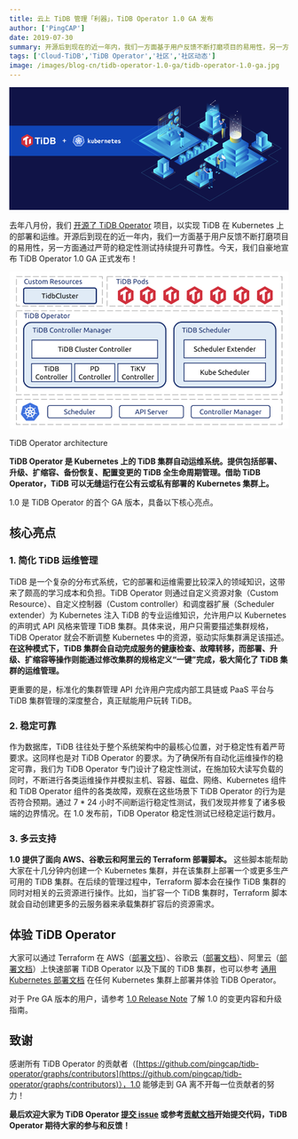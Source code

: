 ```yaml
---
title: 云上 TiDB 管理「利器」，TiDB Operator 1.0 GA 发布
author: ['PingCAP']
date: 2019-07-30
summary: 开源后到现在的近一年内，我们一方面基于用户反馈不断打磨项目的易用性，另一方面通过严苛的稳定性测试持续提升可靠性。今天，我们自豪地宣布 TiDB Operator 1.0 GA 正式发布！
tags: ['Cloud-TiDB','TiDB Operator','社区','社区动态']
image: /images/blog-cn/tidb-operator-1.0-ga/tidb-operator-1.0-ga.jpg
---
```


![头图](media/tidb-operator-1.0-ga/1.png)

去年八月份，我们 [开源了 TiDB Operator](https://pingcap.com/blog-cn/tidb-operator-introduction/) 项目，以实现 TiDB 在 Kubernetes 上的部署和运维。开源后到现在的近一年内，我们一方面基于用户反馈不断打磨项目的易用性，另一方面通过严苛的稳定性测试持续提升可靠性。今天，我们自豪地宣布 TiDB Operator 1.0 GA 正式发布！

![TiDB Operator architecture](media/tidb-operator-1.0-ga/2.png)

<div class="caption-center">TiDB Operator architecture</div>


**TiDB Operator 是 Kubernetes 上的 TiDB 集群自动运维系统。提供包括部署、升级、扩缩容、备份恢复、配置变更的 TiDB 全生命周期管理。借助 TiDB Operator，TiDB 可以无缝运行在公有云或私有部署的 Kubernetes 集群上。**

1.0 是 TiDB Operator 的首个 GA 版本，具备以下核心亮点。

## 核心亮点

### 1. 简化 TiDB 运维管理

TiDB 是一个复杂的分布式系统，它的部署和运维需要比较深入的领域知识，这带来了颇高的学习成本和负担。TiDB Operator 则通过自定义资源对象（Custom Resource）、自定义控制器（Custom controller）和调度器扩展（Scheduler extender）为 Kubernetes 注入 TiDB 的专业运维知识，允许用户以 Kubernetes 的声明式 API 风格来管理 TiDB 集群。具体来说，用户只需要描述集群规格，TiDB Operator 就会不断调整 Kubernetes 中的资源，驱动实际集群满足该描述。**在这种模式下，TiDB 集群会自动完成服务的健康检查、故障转移，而部署、升级、扩缩容等操作则能通过修改集群的规格定义“一键”完成，极大简化了 TiDB 集群的运维管理。**

更重要的是，标准化的集群管理 API 允许用户完成内部工具链或 PaaS 平台与 TiDB 集群管理的深度整合，真正赋能用户玩转 TiDB。

### 2. 稳定可靠

作为数据库，TiDB 往往处于整个系统架构中的最核心位置，对于稳定性有着严苛要求。这同样也是对 TiDB Operator 的要求。为了确保所有自动化运维操作的稳定可靠，我们为 TiDB Operator 专门设计了稳定性测试，在施加较大读写负载的同时，不断进行各类运维操作并模拟主机、容器、磁盘、网络、Kubernetes 组件和 TiDB Operator 组件的各类故障，观察在这些场景下 TiDB Operator 的行为是否符合预期。通过 7 * 24 小时不间断运行稳定性测试，我们发现并修复了诸多极端的边界情况。在 1.0 发布前，TiDB Operator 稳定性测试已经稳定运行数月。

### 3. 多云支持

**1.0 提供了面向 AWS、谷歌云和阿里云的 Terraform 部署脚本。** 这些脚本能帮助大家在十几分钟内创建一个 Kubernetes 集群，并在该集群上部署一个或更多生产可用的 TiDB 集群。在后续的管理过程中，Terraform 脚本会在操作 TiDB 集群的同时对相关的云资源进行操作。比如，当扩容一个 TiDB 集群时，Terraform 脚本就会自动创建更多的云服务器来承载集群扩容后的资源需求。

## 体验 TiDB Operator

大家可以通过 Terraform 在 AWS（[部署文档](https://pingcap.com/docs-cn/v3.0/tidb-in-kubernetes/deploy/aws-eks/)）、谷歌云（[部署文档](https://pingcap.com/docs-cn/v3.0/tidb-in-kubernetes/deploy/gcp-gke/)）、阿里云（[部署文档](https://pingcap.com/docs-cn/v3.0/tidb-in-kubernetes/deploy/alibaba-cloud/)）上快速部署 TiDB Operator 以及下属的 TiDB 集群，也可以参考 [通用 Kubernetes 部署文档](https://pingcap.com/docs-cn/v3.0/tidb-in-kubernetes/deploy/general-kubernetes/) 在任何 Kubernetes 集群上部署并体验 TiDB Operator。

对于 Pre GA 版本的用户，请参考 [1.0 Release Note](https://github.com/pingcap/tidb-operator/blob/master/CHANGELOG.md) 了解 1.0 的变更内容和升级指南。

## 致谢

感谢所有 TiDB Operator 的贡献者（[https://github.com/pingcap/tidb-operator/graphs/contributors](https://github.com/pingcap/tidb-operator/graphs/contributors)），1.0 能够走到 GA 离不开每一位贡献者的努力！

**最后欢迎大家为 TiDB Operator [提交 issue](https://github.com/pingcap/tidb-operator/issues) 或参考[贡献文档](https://github.com/pingcap/tidb-operator/blob/master/docs/CONTRIBUTING.md)开始提交代码，TiDB Operator 期待大家的参与和反馈！**
